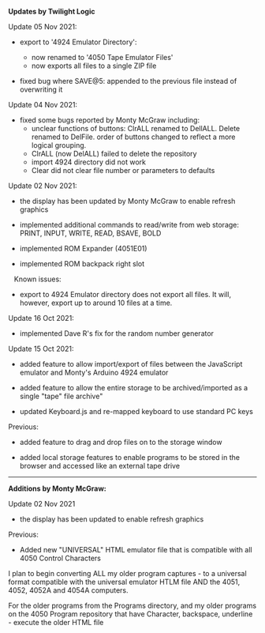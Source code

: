 <B>Updates by Twilight Logic</B>

Update 05 Nov 2021:

  - export to '4924 Emulator Directory':
    - now renamed to '4050 Tape Emulator Files'
    - now exports all files to a single ZIP file

  - fixed bug where SAVE@5: appended to the previous file instead of overwriting it


Update 04 Nov 2021:

  - fixed some bugs reported by Monty McGraw including:
    - unclear functions of buttons: ClrALL renamed to DellALL. Delete renamed to DelFile. order of buttons changed to reflect a more logical grouping.
    - ClrALL (now DelALL) failed to delete the repository
    - import 4924 directory did not work
    - Clear did not clear file number or parameters to defaults


Update 02 Nov 2021:

  - the display has been updated by Monty McGraw to enable refresh graphics

  - implemented additional commands to read/write from web storage: PRINT, INPUT, WRITE, READ, BSAVE, BOLD

  - implemented ROM Expander (4051E01)

  - implemented ROM backpack right slot

  &nbsp;&nbsp;&nbsp;Known issues:

  - export to 4924 Emulator directory does not export all files. It will, however, export up to around 10 files at a time.


Update 16 Oct 2021:

  - implemented Dave R's fix for the random number generator


Update 15 Oct 2021:

  - added feature to allow import/export of files between the JavaScript emulator and Monty's Arduino 4924 emulator

  - added feature to allow the entire storage to be archived/imported as a single "tape" file archive"

  - updated Keyboard.js and re-mapped keyboard to use standard PC keys


Previous:

  - added feature to drag and drop files on to the storage window

  - added local storage features to enable programs to be stored in the browser and accessed like an external tape drive

---

<B>Additions by Monty McGraw:</B>

Update 02 Nov 2021

  - the display has been updated to enable refresh graphics

Previous:

 - Added new "UNIVERSAL" HTML emulator file that is compatible with all 4050 Control Characters

I plan to begin converting ALL my older program captures - to a universal format compatible with the universal emulator HTLM file      AND the 4051, 4052, 4052A and 4054A computers.

For the older programs from the Programs directory, and my older programs on the 4050 Program repository that have Character, backspace, underline - execute the older HTML file


